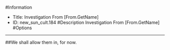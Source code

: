 #Information
 - Title: Investigation From [From.GetName]
 - ID: new_sun_cult.184
#Description
Investigation From [From.GetName]
#Options

___
##We shall allow them in, for now.
